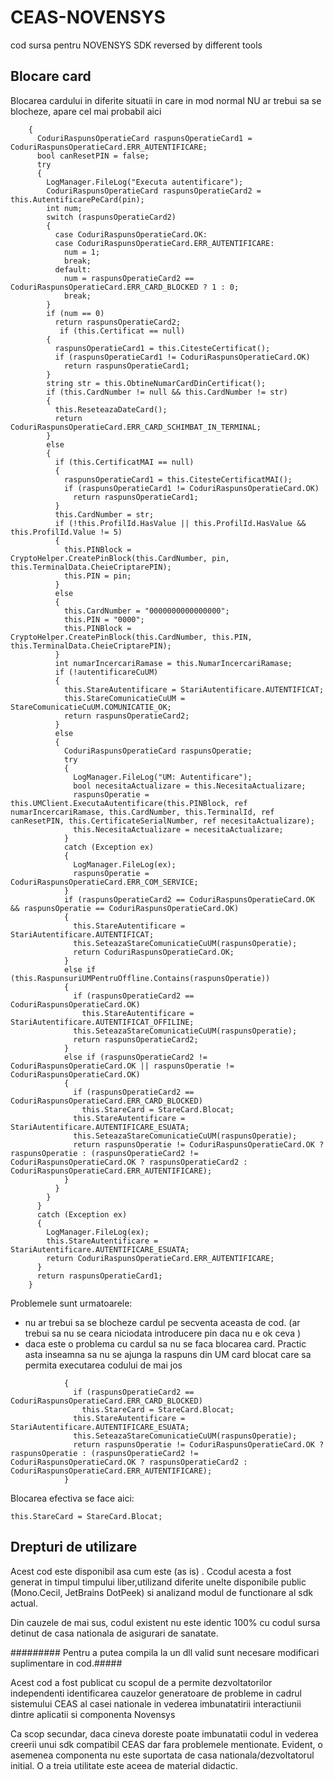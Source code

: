 # CEAS-NOVENSYS
cod sursa pentru NOVENSYS SDK reversed by different tools


## Blocare  card ##
Blocarea cardului in diferite situatii in care in mod normal NU ar trebui sa se blocheze,  apare cel mai probabil aici

```public CoduriRaspunsOperatieCard ExecutaAutentificare(string pin, bool autentificareCuUM)
    {
      CoduriRaspunsOperatieCard raspunsOperatieCard1 = CoduriRaspunsOperatieCard.ERR_AUTENTIFICARE;
      bool canResetPIN = false;
      try
      {
        LogManager.FileLog("Executa autentificare");
        CoduriRaspunsOperatieCard raspunsOperatieCard2 = this.AutentificarePeCard(pin);
        int num;
        switch (raspunsOperatieCard2)
        {
          case CoduriRaspunsOperatieCard.OK:
          case CoduriRaspunsOperatieCard.ERR_AUTENTIFICARE:
            num = 1;
            break;
          default:
            num = raspunsOperatieCard2 == CoduriRaspunsOperatieCard.ERR_CARD_BLOCKED ? 1 : 0;
            break;
        }
        if (num == 0)
          return raspunsOperatieCard2;
           if (this.Certificat == null)
        {
          raspunsOperatieCard1 = this.CitesteCertificat();
          if (raspunsOperatieCard1 != CoduriRaspunsOperatieCard.OK)
            return raspunsOperatieCard1;
        }
        string str = this.ObtineNumarCardDinCertificat();
        if (this.CardNumber != null && this.CardNumber != str)
        {
          this.ReseteazaDateCard();
          return CoduriRaspunsOperatieCard.ERR_CARD_SCHIMBAT_IN_TERMINAL;
        }
        else
        {
          if (this.CertificatMAI == null)
          {
            raspunsOperatieCard1 = this.CitesteCertificatMAI();
            if (raspunsOperatieCard1 != CoduriRaspunsOperatieCard.OK)
              return raspunsOperatieCard1;
          }
          this.CardNumber = str;
          if (!this.ProfilId.HasValue || this.ProfilId.HasValue && this.ProfilId.Value != 5)
          {
            this.PINBlock = CryptoHelper.CreatePinBlock(this.CardNumber, pin, this.TerminalData.CheieCriptarePIN);
            this.PIN = pin;
          }
          else
          {
            this.CardNumber = "0000000000000000";
            this.PIN = "0000";
            this.PINBlock = CryptoHelper.CreatePinBlock(this.CardNumber, this.PIN, this.TerminalData.CheieCriptarePIN);
          }
          int numarIncercariRamase = this.NumarIncercariRamase;
          if (!autentificareCuUM)
          {
            this.StareAutentificare = StariAutentificare.AUTENTIFICAT;
            this.StareComunicatieCuUM = StareComunicatieCuUM.COMUNICATIE_OK;
            return raspunsOperatieCard2;
          }
          else
          {
            CoduriRaspunsOperatieCard raspunsOperatie;
            try
            {
              LogManager.FileLog("UM: Autentificare");
              bool necesitaActualizare = this.NecesitaActualizare;
              raspunsOperatie = this.UMClient.ExecutaAutentificare(this.PINBlock, ref numarIncercariRamase, this.CardNumber, this.TerminalId, ref canResetPIN, this.CertificateSerialNumber, ref necesitaActualizare);
              this.NecesitaActualizare = necesitaActualizare;
            }
            catch (Exception ex)
            {
              LogManager.FileLog(ex);
              raspunsOperatie = CoduriRaspunsOperatieCard.ERR_COM_SERVICE;
            }
            if (raspunsOperatieCard2 == CoduriRaspunsOperatieCard.OK && raspunsOperatie == CoduriRaspunsOperatieCard.OK)
            {
              this.StareAutentificare = StariAutentificare.AUTENTIFICAT;
              this.SeteazaStareComunicatieCuUM(raspunsOperatie);
              return CoduriRaspunsOperatieCard.OK;
            }
            else if (this.RaspunsuriUMPentruOffline.Contains(raspunsOperatie))
            {
              if (raspunsOperatieCard2 == CoduriRaspunsOperatieCard.OK)
                this.StareAutentificare = StariAutentificare.AUTENTIFICAT_OFFILINE;
              this.SeteazaStareComunicatieCuUM(raspunsOperatie);
              return raspunsOperatieCard2;
            }
            else if (raspunsOperatieCard2 != CoduriRaspunsOperatieCard.OK || raspunsOperatie != CoduriRaspunsOperatieCard.OK)
            {
              if (raspunsOperatieCard2 == CoduriRaspunsOperatieCard.ERR_CARD_BLOCKED)
                this.StareCard = StareCard.Blocat;
              this.StareAutentificare = StariAutentificare.AUTENTIFICARE_ESUATA;
              this.SeteazaStareComunicatieCuUM(raspunsOperatie);
              return raspunsOperatie != CoduriRaspunsOperatieCard.OK ? raspunsOperatie : (raspunsOperatieCard2 != CoduriRaspunsOperatieCard.OK ? raspunsOperatieCard2 : CoduriRaspunsOperatieCard.ERR_AUTENTIFICARE);
            }
          }
        }
      }
      catch (Exception ex)
      {
        LogManager.FileLog(ex);
        this.StareAutentificare = StariAutentificare.AUTENTIFICARE_ESUATA;
        return CoduriRaspunsOperatieCard.ERR_AUTENTIFICARE;
      }
      return raspunsOperatieCard1;
    }
 ```
 Problemele sunt urmatoarele:
 + nu ar trebui sa se blocheze cardul pe secventa aceasta de cod. (ar trebui sa nu se ceara niciodata introducere pin daca nu e ok ceva )
 + daca este o problema cu cardul sa nu se faca blocarea card. Practic asta inseamna sa nu se ajunga la raspuns din UM card blocat care sa permita executarea codului de mai jos
    
```else if (raspunsOperatieCard2 != CoduriRaspunsOperatieCard.OK || raspunsOperatie != CoduriRaspunsOperatieCard.OK)
            {
              if (raspunsOperatieCard2 == CoduriRaspunsOperatieCard.ERR_CARD_BLOCKED)
                this.StareCard = StareCard.Blocat;
              this.StareAutentificare = StariAutentificare.AUTENTIFICARE_ESUATA;
              this.SeteazaStareComunicatieCuUM(raspunsOperatie);
              return raspunsOperatie != CoduriRaspunsOperatieCard.OK ? raspunsOperatie : (raspunsOperatieCard2 != CoduriRaspunsOperatieCard.OK ? raspunsOperatieCard2 : CoduriRaspunsOperatieCard.ERR_AUTENTIFICARE);
            }
```
            
Blocarea efectiva se face aici: 
```
this.StareCard = StareCard.Blocat;
```
        

## Drepturi de utilizare

Acest cod este disponibil asa cum este (as is) . 
Ccodul acesta a fost generat in timpul timpului liber,utilizand diferite unelte disponibile public (Mono.Cecil, JetBrains DotPeek) 
si analizand modul de functionare al sdk actual.

Din cauzele de mai sus, codul existent nu este identic 100% cu codul sursa detinut de casa nationala de asigurari de sanatate.

######### Pentru a putea compila la un dll valid sunt necesare modificari suplimentare in cod.#####

Acest cod a fost publicat cu scopul de a permite dezvoltatorilor independenti identificarea cauzelor generatoare de probleme in cadrul sistemului CEAS al casei nationale in vederea imbunatatirii interactiunii dintre aplicatii si componenta Novensys

Ca scop secundar, daca cineva doreste poate imbunatatii codul in vederea creerii unui sdk compatibil CEAS dar fara problemele mentionate. Evident, o asemenea componenta nu este suportata de casa nationala/dezvoltatorul initial. 
O a treia utilitate este aceea de material didactic.











